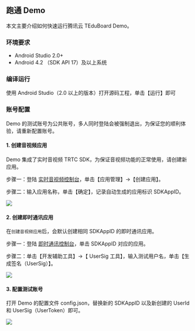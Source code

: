 ##  跑通 Demo
本文主要介绍如何快速运行腾讯云 TEduBoard Demo。

### 环境要求

- Android Studio 2.0+
- Android 4.2 （SDK API 17）及以上系统

### 编译运行

使用 Android Studio（2.0 以上的版本）打开源码工程，单击【运行】即可

### 账号配置

Demo 的测试账号为公共账号，多人同时登陆会被强制退出，为保证您的顺利体验，请重新配置账号。

#### 1. 创建音视频应用

Demo 集成了实时音视频 TRTC SDK，为保证音视频功能的正常使用，请创建新应用。

步骤一：登陆 [实时音视频控制台](https://console.cloud.tencent.com/trtc)，单击【应用管理】->【创建应用】。

步骤二：输入应用名称，单击【确定】，记录自动生成的应用标识 SDKAppID。

![](https://main.qcloudimg.com/raw/287edbf8848919054e01d51704369aa3.jpg)

#### 2. 创建即时通讯应用

在`创建音视频应用`后，会默认创建相同 SDKAppID 的即时通讯应用。

步骤一：登陆 [即时通讯控制台](https://console.cloud.tencent.com/im)，单击 SDKAppID 对应的应用。

步骤二：单击【开发辅助工具】->【 UserSig 工具】，输入测试用户名，单击【生成签名（UserSig）】。

![](https://main.qcloudimg.com/raw/a2f24861652c760cbec05087dfe0d5df.jpg)

#### 3. 配置测试账号

打开 Demo 的配置文件 config.json，替换新的 SDKAppID 以及新创建的 UserId 和 UserSig（UserToken）即可。

![](https://main.qcloudimg.com/raw/79f84072d0fb561b815440fcf9f723c2.jpg)

